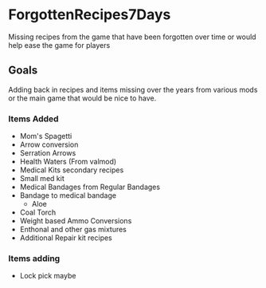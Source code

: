 # ForgottenRecipes7Days
Missing recipes from the game that have been forgotten over time or would help ease the game for players

## Goals
Adding back in recipes and items missing over the years from various mods or the main game that would be nice to have. 

### Items Added

* Mom's Spagetti
* Arrow conversion
* Serration Arrows
* Health Waters (From valmod)
* Medical Kits secondary recipes
* Small med kit
* Medical Bandages from Regular Bandages
* Bandage to medical bandage
  * Aloe
* Coal Torch
* Weight based Ammo Conversions
* Enthonal and other gas mixtures
* Additional Repair kit recipes

  
### Items adding

* Lock pick maybe
